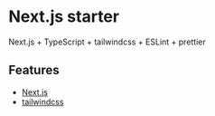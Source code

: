 # Next.js starter
Next.js + TypeScript + tailwindcss + ESLint + prettier

## Features
- [Next.js](https://github.com/vercel/next.js) 
- [tailwindcss](https://github.com/tailwindcss/tailwindcss)